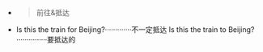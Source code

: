 - >前往&抵达
- Is this the train for Beijing?·············不一定抵达
  Is this the train to Beijing?···············要抵达的